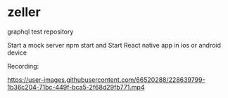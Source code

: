 # zeller
graphql test repository

Start a mock server
npm start
and 
Start React native app in ios or android device

Recording:


https://user-images.githubusercontent.com/66520288/228639799-1b36c204-71bc-449f-bca5-2f68d29fb771.mp4

